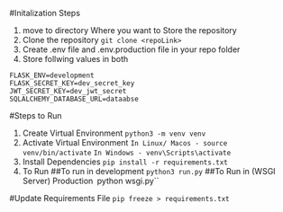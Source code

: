 #Initalization Steps
1. move to directory Where you want to Store the repository
2. Clone the repository
    ``git clone <repoLink>``
3. Create .env file and .env.production file in your repo folder
4. Store follwing values in both
```
FLASK_ENV=development
FLASK_SECRET_KEY=dev_secret_key
JWT_SECRET_KEY=dev_jwt_secret
SQLALCHEMY_DATABASE_URL=dataabse
```
#Steps to Run

1. Create Virtual Environment
    ``python3 -m venv venv``
2. Activate Virtual Environment
    ``In Linux/ Macos - source venv/bin/activate``
    ``In Windows - venv\Scripts\activate``
3. Install Dependencies
    ``pip install -r requirements.txt``
4. To Run 
    ##To run in development
    ``python3 run.py``
    ##To Run in (WSGI Server) Production``
    ``python wsgi.py``


#Update Requirements File
``pip freeze > requirements.txt``

